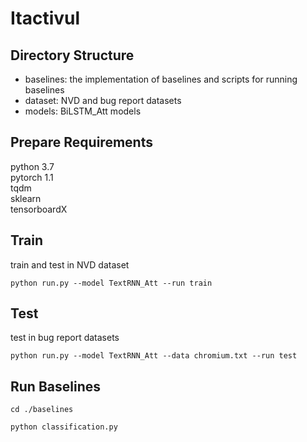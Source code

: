 # Itactivul

## Directory Structure
- baselines: the implementation of baselines and scripts for running baselines
- dataset: NVD and bug report datasets
- models: BiLSTM_Att models

## Prepare Requirements
python 3.7  
pytorch 1.1  
tqdm  
sklearn  
tensorboardX

## Train
train and test in NVD dataset

`python run.py --model TextRNN_Att --run train`

## Test
test in bug report datasets

`python run.py --model TextRNN_Att --data chromium.txt --run test`

## Run Baselines

```
cd ./baselines
  
python classification.py
```
